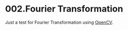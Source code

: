 # 002.Fourier Transformation

Just a test for Fourier Transformation using [OpenCV](https://opencv.org/).
